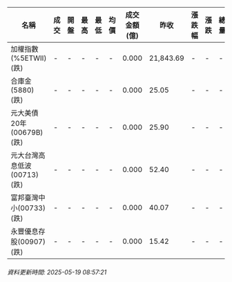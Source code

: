| 名稱 | 成交 | 開盤 | 最高 | 最低 | 均價 | 成交金額(億) | 昨收 | 漲跌幅 | 漲跌 | 總量 | 昨量 | 振幅 |
| -------- | -------- | -------- | -------- |-------- | -------- | -------- |-------- |-------- |-------- | -------- | -------- |-------- |
|加權指數(%5ETWII) (跌)|-|-|-|-|-|0.000|21,843.69|-|-|-|-|0.00%|
|合庫金(5880) (跌)|-|-|-|-|-|0.000|25.05|-|-|-|-|0.00%|
|元大美債20年(00679B) (跌)|-|-|-|-|-|0.000|25.90|-|-|-|-|0.00%|
|元大台灣高息低波(00713) (跌)|-|-|-|-|-|0.000|52.40|-|-|-|-|0.00%|
|富邦臺灣中小(00733) (跌)|-|-|-|-|-|0.000|40.07|-|-|-|-|0.00%|
|永豐優息存股(00907) (跌)|-|-|-|-|-|0.000|15.42|-|-|-|-|0.00%|
###### 資料更新時間: 2025-05-19 08:57:21